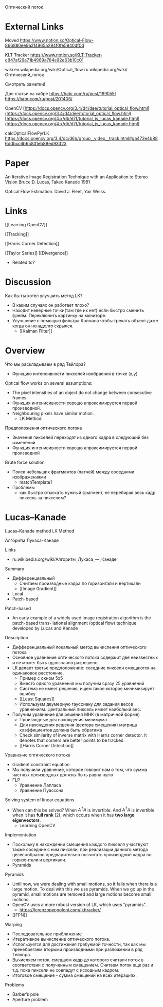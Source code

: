 
Оптический поток

# External Links

Moved
https://www.notion.so/Optical-Flow-866880ee9a3f4965a294f0fe5940df0d

KLT Tracker
https://www.notion.so/KLT-Tracker-c847af26a71b4969a784e92e63b10c01

wiki
en.wikipedia.org/wiki/Optical_flow
ru.wikipedia.org/wiki/Оптический_поток

Смотреть заметки!

Две статьи на хабре
https://habr.com/ru/post/169055/
https://habr.com/ru/post/201406/

OpenCV
[https://docs.opencv.org/3.4/d4/dee/tutorial_optical_flow.html](https://docs.opencv.org/3.4/d4/dee/tutorial_optical_flow.html)
[https://docs.opencv.org/4.x/db/d7f/tutorial_js_lucas_kanade.html](https://docs.opencv.org/4.x/db/d7f/tutorial_js_lucas_kanade.html)

calcOpticalFlowPyrLK
https://docs.opencv.org/3.4/dc/d6b/group__video__track.html#ga473e4b886d0bcc6b65831eb88ed93323

# Paper

An Iterative Image Registration Technique with an Application to Stereo Vision
Bruce D. Lucas, Takeo Kanade
1981

Optical Flow Estimation. David J. Fleet, Yair Weiss.

# Links

[[Learning OpenCV]]

[[Tracking]]

[[Harris Corner Detection]]

[[Taylor Series]]
[[Divergence]]
- Related to?

# Discussion

Как бы ты хотел улучшить метод LK?
- В каким случаях он работает плохо?
- Находит неверные точки(там где их нет) если быстро сменить фрейм. Переключить картинку на мониторе.
- Улучшение с помощью фильтра Калмана чтобы трекать объект даже когда он ненадолго скрылся.
	- [[Kalman Filter]]


# Overview

Что мы раскладываем в ряд Тейлора?
- Функцию интенсивности пикселей изобраения в точке (x,y)

Optical flow works on several assumptions:
- The pixel intensities of an object do not change between consecutive frames.
- Функция интенисивности хорошо апроксимируется первой производной.
- Neighbouring pixels have similar motion.
	- LK Method

Предположения оптического потока
- Значения пикселей переходят из одного кадра в следующий без изменений
- Функция интенисивности хорошо апроксимируется первой производной


Brute force solution
- Поиск небольших фрагментов (патчей) между соседними изображениями
	- matchTemplate?
- Проблемы
	- как быстро отыскать нужный фрагмент, не перебирая весь кадр пиксель за пикселем?

# Lucas–Kanade

Lucas–Kanade method
LK Method

Алгоритм Лукаса-Канаде

Links
- ru.wikipedia.org/wiki/Алгоритм_Лукаса_—_Канаде

Summary
- Дифференциальный
	- Считаем производные кадра по горизонтали и вертикали
	- [[Image Gradient]]
- Local
- Patch-based

Patch-based
- An early example of a widely used image registration algorithm is the patch-based trans- lational alignment (optical flow) technique developed by Lucas and Kanade

Description
- Дифференциальный локальный метод вычисления оптического потока
- Основное уравнение оптического потока содержит две неизвестных и не может быть однозначно разрешено.
- LK делает третье предположение: соседние пиксели смещаются на одинаковое расстояние.
	- Пример с окном 5x5
	- Вместо одного уравнения мы получим сразу 25 уравнений
	- Система не имеет решения, ищем такое которое минимизирует ошибку
	- [[Least Squares]]
	- Используем двумерную гауссиану для задания весов уравнениям. Центральный пиксель имеет наибольий вес.
- Получим уравнение для решения МНК (в матричной форме)
	- Производные для нахождения минимума
	- Для нахождения решения (вектора смещения) матрица коэффициентов должна быть обратима
	- Check similarity of inverse matrix with Harris corner detector. It denotes that corners are better points to be tracked.
	- [[Harris Corner Detection]]

Уравнение оптического потока
- Gradient constraint equation
- Мы получили уравнение, которое говорит нам о том, что сумма частных производных должны быть равна нулю
- FLP
	- Уравнение Лапласа
	- Уравнение Пуассона


Solving system of linear equations
- When can this be solved? When $A^TA$ is invertible. And $A^TA$ is invertible when it has **full rank** (2), which occurs when it has **two large eigenvectors**.
	- Learning OpenCV


Implementation
- Поскольку в нахождении смещения каждого пикселя участвуют также соседние с ним пиксели, при реализации данного метода целесообразно предварительно посчитать производные кадра по горизонтали и вертикали.
- Pyramids


Pyramids
- Until now, we were dealing with small motions, so it fails when there is a large motion. To deal with this we use pyramids. When we go up in the pyramid, small motions are removed and large motions become small motions.
- OpenCV uses a more robust version of LK, which uses "pyramids".
	- https://lorenzopeppoloni.com/lkttracker/
- [[FPN]]

Warping
- Последовательное приближение
- Итеративное вычисление оптического потока.
- Используется для достижения требуемой точности, так как мы пренебрегаем вторыми производными при разложении в ряд Тейлора.
- Вычисляем поток, смещаем кадр до которого считали поток в соответствии с полученным смещением. Считаем поток еще раз и т.д. пока пиксели не совпадут с исходным кадром.
- Итоговое смещение - сумма смещений на всех итерациях.

Problems
- Barber’s pole
- Aperture problem
